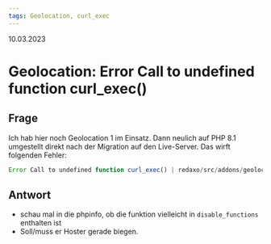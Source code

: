 ```yaml
---
tags: Geolocation, curl_exec
---
```


10.03.2023

# Geolocation: Error Call to undefined function curl_exec()


## Frage

Ich hab hier noch Geolocation 1 im Einsatz.
Dann neulich auf PHP 8.1 umgestellt direkt nach der Migration auf den Live-Server. Das wirft folgenden Fehler:

```php
Error Call to undefined function curl_exec() | redaxo/src/addons/geolocation/lib/yform/dataset/layer.php | 385
```

## Antwort

- schau mal in die phpinfo, ob die funktion vielleicht in `disable_functions` enthalten ist
- Soll/muss er Hoster gerade biegen.
